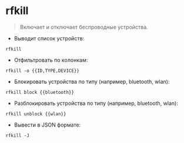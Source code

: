 # rfkill

> Включает и отключает беспроводные устройства.

- Выводит список устройств:

`rfkill`

- Отфильтровать по колонкам:

`rfkill -o {{ID,TYPE,DEVICE}}`

- Блокировать устройства по типу (например, bluetooth, wlan):

`rfkill block {{bluetooth}}`

- Разблокировать устройства по типу (например, bluetooth, wlan):

`rfkill unblock {{wlan}}`

- Вывести в JSON формате:

`rfkill -J`
